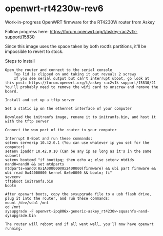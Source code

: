 # openwrt-rt4230w-rev6
Work-in-progress OpenWRT firmware for the RT4230W router from Askey

Follow progress here: https://forum.openwrt.org/t/askey-rac2v1k-support/15830

Since this image uses the space taken by both rootfs partitions, it'll be impossible to revert to stock.

Steps to install

    Open the router and connect to the serial console
        Top lid is clipped on and taking it out reveals 2 screws
        If you see serial output but can't interrupt uboot, go look at this post: https://forum.openwrt.org/t/askey-rac2v1k-support/15830/21 You'll probably need to remove the wifi card to unscrew and remove the board.

    Install and set up a tftp server

    Set a static ip on the ethernet interface of your computer

    Download the initramfs image, rename it to initramfs.bin, and host it with the tftp server

    Connect the wan port of the router to your computer

    Interrupt U-Boot and run these commands:
    setenv serverip 10.42.0.1 (You can use whatever ip you set for the computer)
    setenv ipaddr 10.42.0.10 (Can be any ip as long as it's in the same subnet)
    setenv bootcmd "if bootipq; then echo a; else setenv mtdids nand0=nand0 && set mtdparts mtdparts=nand0:0x1A000000@0x2400000(firmware) && ubi part firmware && ubi read 0x44000000 kernel 0x6e0000 && bootm; fi"
    saveenv
    tftpboot initramfs.bin
    bootm
    
    After openwrt boots, copy the sysupgrade file to a usb flash drive, plug it into the router, and run these commands:
    mount /dev/sda1 /mnt 
    cd /mnt 
    sysupgrade -F openwrt-ipq806x-generic-askey_rt4230w-squashfs-nand-sysupgrade.bin
    
    The router will reboot and if all went well, you'll now have openwrt running.
